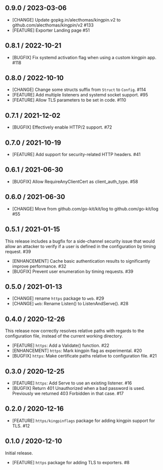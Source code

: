 ## 0.9.0 / 2023-03-06

* [CHANGE] Update gopkg.in/alecthomas/kingpin.v2 to github.com/alecthomas/kingpin/v2 #133
* [FEATURE] Exporter Landing page #51

## 0.8.1 / 2022-10-21

* [BUGFIX] Fix systemd activation flag when using a custom kingpin app. #118

## 0.8.0 / 2022-10-10

* [CHANGE] Change some structs suffix from `Struct` to `Config`. #114
* [FEATURE] Add multiple listeners and systemd socket support. #95
* [FEATURE] Allow TLS parameters to be set in code. #110

## 0.7.1 / 2021-12-02

* [BUGFIX] Effectively enable HTTP/2 support. #72

## 0.7.0 / 2021-10-19

* [FEATURE] Add support for security-related HTTP headers. #41

## 0.6.1 / 2021-06-30

* [BUGFIX] Allow RequireAnyClientCert as client_auth_type. #58

## 0.6.0 / 2021-06-30

* [CHANGE] Move from github.com/go-kit/kit/log to github.com/go-kit/log #55

## 0.5.1 / 2021-01-15

This release includes a bugfix for a side-channel security issue that would
allow an attacker to verify if a user is defined in the configuration by timing
request. #39

* [ENHANCEMENT] Cache basic authentication results to significantly improve
  performance. #32
* [BUGFIX] Prevent user enumeration by timing requests. #39

## 0.5.0 / 2021-01-13

* [CHANGE] rename `https` package to `web`. #29
* [CHANGE] `web`: Rename Listen() to ListenAndServe(). #28

## 0.4.0 / 2020-12-26

This release now correctly resolves relative paths with regards to the
configuration file, instead of the current working directory.

* [FEATURE] `https`: Add a Validate() function. #22
* [ENHANCEMENT] `https`: Mark kingpin flag as experimental. #20
* [BUGFIX] `https`: Make certificate paths relative to configuration file. #21

## 0.3.0 / 2020-12-25

* [FEATURE] `https`: Add Serve to use an existing listener. #16
* [BUGFIX] Return 401 Unauthorized when a bad password is used. Previously we
  returned 403 Forbidden in that case. #17

## 0.2.0 / 2020-12-16

* [FEATURE] `https/kingpinflags` package for adding kingpin support for TLS. #12

## 0.1.0 / 2020-12-10

Initial release.

* [FEATURE] `https` package for adding TLS to exporters. #8
